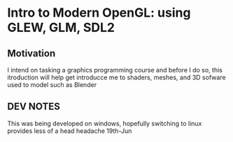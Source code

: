 # Intro to Modern OpenGL: using GLEW, GLM, SDL2
## Motivation
I intend on tasking a graphics programming course and before I do so, this itroduction will help get introducce me to shaders, meshes, and 3D sofware used to model such as Blender
## DEV NOTES
This was being developed on windows, hopefully switching to linux provides less of a head headache 19th-Jun
